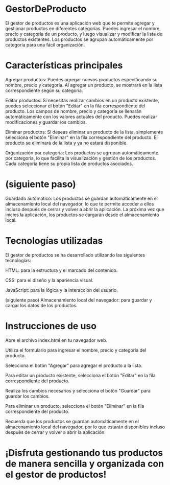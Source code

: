 # GestorDeProducto
El gestor de productos es una aplicación web que te permite agregar y gestionar productos en diferentes categorías.
Puedes ingresar el nombre, precio y categoría de un producto, y luego visualizar y modificar la lista de productos existentes.
Los productos se agrupan automáticamente por categoría para una fácil organización.

# Características principales
Agregar productos: Puedes agregar nuevos productos especificando su nombre, precio y categoría. Al agregar un producto, se mostrará en la lista correspondiente según su categoría.

Editar productos: Si necesitas realizar cambios en un producto existente, puedes seleccionar el botón "Editar" en la fila correspondiente del producto. Los campos de nombre, precio y categoría se llenarán automáticamente con los valores actuales del producto. Puedes realizar modificaciones y guardar los cambios.

Eliminar productos: Si deseas eliminar un producto de la lista, simplemente selecciona el botón "Eliminar" en la fila correspondiente del producto. El producto se eliminará de la lista y ya no estará disponible.

Organización por categoría: Los productos se agrupan automáticamente por categoría, lo que facilita la visualización y gestión de los productos. Cada categoría tiene su propia lista de productos asociados.

# (siguiente paso)
Guardado automático: Los productos se guardan automáticamente en el almacenamiento local del navegador, lo que te permite acceder a ellos incluso después de cerrar y volver a abrir la aplicación.
La próxima vez que inicies la aplicación, los productos se cargarán desde el almacenamiento local.

# Tecnologías utilizadas
El gestor de productos se ha desarrollado utilizando las siguientes tecnologías:

HTML: para la estructura y el marcado del contenido.

CSS: para el diseño y la apariencia visual.

JavaScript: para la lógica y la interacción del usuario.

(siguiente paso)
Almacenamiento local del navegador: para guardar y cargar los datos de los productos.

# Instrucciones de uso
  Abre el archivo index.html en tu navegador web.
  
  Utiliza el formulario para ingresar el nombre, precio y categoría del producto.
  
  Selecciona el botón "Agregar" para agregar el producto a la lista.
  
  Para editar un producto existente, selecciona el botón "Editar" en la fila correspondiente del producto.
  
  Realiza los cambios necesarios y selecciona el botón "Guardar" para guardar los cambios.
  
  Para eliminar un producto, selecciona el botón "Eliminar" en la fila correspondiente del producto.
  
  Recuerda que los productos se guardan automáticamente en el almacenamiento local del navegador, por lo que estarán disponibles incluso después de cerrar y volver a abrir la aplicación.

# ¡Disfruta gestionando tus productos de manera sencilla y organizada con el gestor de productos!
